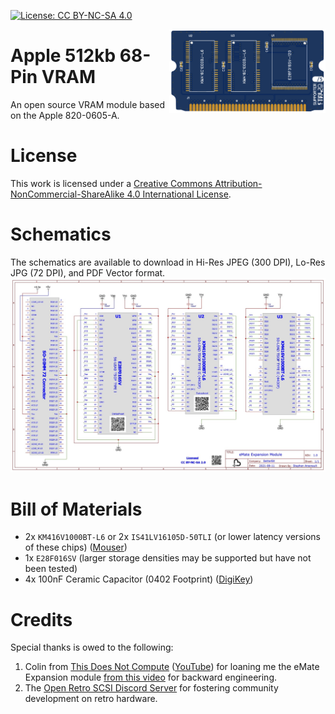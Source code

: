 [![License: CC BY-NC-SA 4.0](https://img.shields.io/badge/License-CC%20BY--NC--SA%204.0-lightgrey.svg)](https://creativecommons.org/licenses/by-nc-sa/4.0/)

<img align="right" width="250" height="134" src="https://github.com/Stephen-Arsenault/eMate-Open-Expansion/blob/main/Images/banner.png?raw=true">

# Apple 512kb 68-Pin VRAM
An open source VRAM module based on the Apple 820-0605-A.

# License
This work is licensed under a
[Creative Commons Attribution-NonCommercial-ShareAlike 4.0 International License](https://creativecommons.org/licenses/by-nc-sa/4.0/).

# Schematics
The schematics are available to download in Hi-Res JPEG (300 DPI), Lo-Res JPG (72 DPI), and PDF Vector format.
[![Lo-Res Schematic JPEG](https://github.com/Stephen-Arsenault/eMate-Open-Expansion/blob/main/Schematics/LORES__Schematic_eMate%20Expansion.jpg?raw=true)](https://github.com/Stephen-Arsenault/eMate-Open-Expansion/blob/main/Schematics/Schematic_eMate%20Expansion.pdf)

# Bill of Materials
 * 2x `KM416V1000BT-L6` or 2x `IS41LV16105D-50TLI` (or lower latency versions of these chips) ([Mouser](https://www.newark.com/integrated-silicon-solution-issi/is41lv16105d-50tli/dram-16mbit-tsop-ii-44/dp/37AC0634))
 * 1x `E28F016SV` (larger storage densities may be supported but have not been tested)
 * 4x 100nF Ceramic Capacitor (0402 Footprint) ([DigiKey](https://www.digikey.com/en/products/detail/murata-electronics/GRM155R62A104ME14D/5027544))


# Credits
Special thanks is owed to the following:
1. Colin from [This Does Not Compute](https://www.patreon.com/thisdoesnotcompute/) ([YouTube](https://www.youtube.com/channel/UCEp20NgOZHmgWdbQdHSxgjw)) for loaning me the eMate Expansion module [from this video](https://youtu.be/-_PldKJzEJ8?t=99) for backward engineering.
2. The [Open Retro SCSI Discord Server](https://discord.gg/5AtypUqFCT) for fostering community development on retro hardware.
